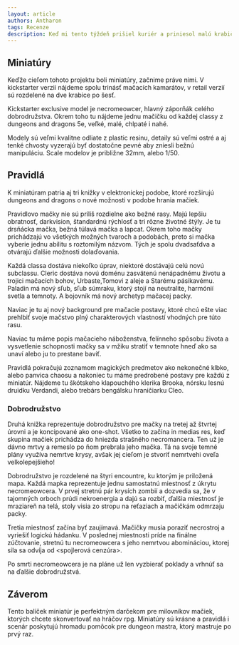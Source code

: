 ```yaml
---
layout: article
authors: Antharon
tags: Recenze
description: Keď mi tento týždeň prišiel kuriér a priniesol malú krabičku s miniatúrami, tešil som sa ako decko, pretože to boli mačičky. Tak som to v práci rozbalil a preskúmal. Veľmi milo ma to celé prekvapilo.
---
```


## Miniatúry
Keďže cieľom tohoto projektu boli miniatúry, začnime práve nimi. V kickstarter verzií nájdeme spolu trinásť mačacích kamarátov, v retail verzií sú rozdelené na dve krabice po šesť.

Kickstarter exclusive model je necromeowcer, hlavný záporňák celého dobrodružstva. Okrem toho tu nájdeme jednu mačičku od každej classy z dungeons and dragons 5e, veľké, malé, chlpaté i nahé.

Modely sú veľmi kvalitne odliate z plastic resinu, detaily sú veľmi ostré a aj tenké chvosty vyzerajú byť dostatočne pevné aby zniesli bežnú manipuláciu. Scale modelov je približne 32mm, alebo 1/50.

## Pravidlá
K miniatúram patria aj tri knižky v elektronickej podobe, ktoré rozširujú dungeons and dragons o nové možnosti v podobe hrania mačiek.

Pravidlovo mačky nie sú príliš rozdielne ako bežné rasy. Majú lepšiu obratnosť, darkvision, štandardnú rýchlosť a tri rôzne životné štýly. Je tu drsňácka mačka, bežná túlavá mačka a lapcat. Okrem toho mačky prichádzajú vo všetkých možných tvaroch a podobách, preto si mačka vyberie jednu abilitu s roztomilým názvom. Tých je spolu dvadsaťdva a otvárajú ďalšie možnosti dolaďovania.

Každá classa dostáva niekoľko úprav, niektoré dostávajú celú novú subclassu. Cleric dostáva novú doménu zasvätenú nenápadnému životu a trojici mačacích bohov, Urbaste,Tomovi z aleje a Starému pásikavému. Paladin má nový sľub, sľub súmraku, ktorý stojí na neutralite, harmónií svetla a temnoty. A bojovník má nový archetyp mačacej packy.

Naviac je tu aj nový background pre mačacie postavy, ktoré chcú ešte viac prehlbiť svoje mačstvo plný charakterových vlastností vhodných pre túto rasu.

Naviac tu máme popis mačacieho náboženstva, felínneho spôsobu života a vysvetlenie schopnosti mačky sa v mžiku stratiť v temnote hneď ako sa unaví alebo ju to prestane baviť.

Pravidlá pokračujú zoznamom magických predmetov ako nekonečné klbko, alebo panvica chaosu a nakoniec tu máme predrobené postavy pre každú z miniatúr. Nájdeme tu škótskeho klapouchého klerika Brooka, nórsku lesnú druidku Verdandi, alebo trebárs bengálsku hraničiarku Cleo.

### Dobrodružstvo

Druhá knižka reprezentuje dobrodružstvo pre mačky na tretej až štvrtej úrovni a je koncipované ako one-shot. Všetko to začína in medias res, keď skupina mačiek prichádza do hniezda strašného necromancera. Ten už je dávno mrtvy a remeslo po ňom prebrala jeho mačka. Tá na svoje temné plány využíva nemrtve krysy, avšak jej cieľom je stvoriť nemrtvehi oveľa velkolepejšieho!

Dobrodružstvo je rozdelené na štyri encountre, ku ktorým je priložená mapa. Každá mapka reprezentuje jednu samostatnú miestnosť z úkrytu necromeowcera. V prvej stretnú pár krysích zombií a dozvedia sa, že v tajomných orboch prúdi nekroenergia a dajú sa rozbiť, ďalšia miestnosť je mraziareň na telá, stoly visia zo stropu na reťaziach a mačičkám odmrzaju packy.

Tretia miestnosť začína byť zaujímavá. Mačičky musia poraziť necrostroj a vyriešiť logickú hádanku. V poslednej miestnosti príde na finálne zúčtovanie, stretnú tu necromeowcera s jeho nemrtvou abomináciou, ktorej sila sa odvíja od <spojlerová cenzúra>.

Po smrti necromeowcera je na pláne už len vyzbierať poklady a vrhnúť sa na ďalšie dobrodružstvá.

## Záverom

Tento balíček miniatúr je perfektným darčekom pre milovníkov mačiek, ktorých chcete skonvertovať na hráčov rpg. Miniatúry sú krásne a pravidlá i scenár poskytujú hromadu pomôcok pre dungeon mastra, ktorý mastruje po prvý raz.
